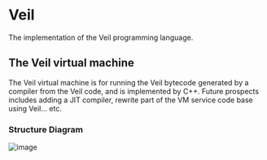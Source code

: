 # Veil
The implementation of the Veil programming language.

## The Veil virtual machine
The Veil virtual machine is for running the Veil bytecode generated by a compiler from the Veil code, and is implemented by C++.
Future prospects includes adding a JIT compiler, rewrite part of the VM service code base using Veil... etc.

### Structure Diagram
![image](https://user-images.githubusercontent.com/47113671/218332035-e808e2ad-9494-4405-8c5c-f528e09bc9ce.png)
